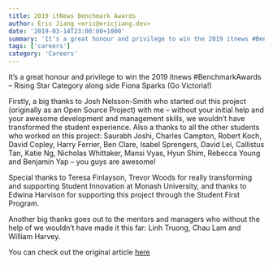 ```yaml
---
title: 2019 itNews Benchmark Awards
author: Eric Jiang <eric@ericjiang.dev>
date: '2019-03-14T23:00:00+1000'
summary: 'It’s a great honour and privilege to win the 2019 itnews #BenchmarkAwards – Rising Star Category along side Fiona Sparks (Go Victoria!)'
tags: ['careers']
category: 'Careers'
---
```


It’s a great honour and privilege to win the 2019 itnews #BenchmarkAwards – Rising Star Category along side Fiona Sparks (Go Victoria!)

Firstly, a big thanks to Josh Nelsson-Smith who started out this project (originally as an Open Source Project) with me – without your initial help and your awesome development and management skills, we wouldn’t have transformed the student experience. Also a thanks to all the other students who worked on this project: Saurabh Joshi, Charles Campton, Robert Koch, David Copley, Harry Ferrier, Ben Clare, Isabel Sprengers, David Lei, Callistus Tan, Katie Ng, Nicholas Whittaker, Mansi Vyas, Hyun Shim, Rebecca Young and Benjamin Yap – you guys are awesome!

Special thanks to Teresa Finlayson, Trevor Woods for really transforming and supporting Student Innovation at Monash University, and thanks to Edwina Harvison for supporting this project through the Student First Program.

Another big thanks goes out to the mentors and managers who without the help of we wouldn’t have made it this far: Linh Truong, Chau Lam and William Harvey.

You can check out the original article [here](https://www.itnews.com.au/news/seeing-stars---sparks-and-jiang-share-top-spot-for-rising-talent-520254)
